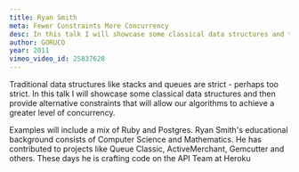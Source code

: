 ```yaml
---
title: Ryan Smith
meta: Fewer Constraints More Concurrency
desc: In this talk I will showcase some classical data structures and then provide alternative constraints that will allow our algorithms to achieve a greater level of concurrency.
author: GORUCO
year: 2011
vimeo_video_id: 25837628
---
```


Traditional data structures like stacks and queues are strict - perhaps too strict. In this talk I will showcase some classical data structures and then provide alternative constraints that will allow our algorithms to achieve a greater level of concurrency.

Examples will include a mix of Ruby and Postgres. Ryan Smith's educational background consists of Computer Science and Mathematics. He has contributed to projects like Queue Classic, ActiveMerchant, Gemcutter and others. These days he is crafting code on the API Team at Heroku
